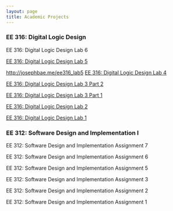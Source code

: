 ```yaml
---
layout: page
title: Academic Projects
---
```


### EE 316: Digital Logic Design

EE 316: Digital Logic Design Lab 6

<a href="http://josephbae.me/ee316_lab5">EE 316: Digital Logic Design Lab 5</a>

http://josephbae.me/ee316_lab5
<a href="http://josephbae.me/ee316_lab4">EE 316: Digital Logic Design Lab 4</a>


<a href="http://josephbae.me/ee316_lab3_part2">EE 316: Digital Logic Design Lab 3 Part 2</a>

<a href="http://josephbae.me/ee316_lab3_part1">EE 316: Digital Logic Design Lab 3 Part 1</a>

<a href="http://josephbae.me/ee316_lab2">EE 316: Digital Logic Design Lab 2</a>

<a href="http://josephbae.me/ee316_lab1">EE 316: Digital Logic Design Lab 1</a>

### EE 312: Software Design and Implementation I

EE 312: Software Design and Implementation Assignment 7

EE 312: Software Design and Implementation Assignment 6

EE 312: Software Design and Implementation Assignment 5

EE 312: Software Design and Implementation Assignment 3

EE 312: Software Design and Implementation Assignment 2

EE 312: Software Design and Implementation Assignment 1